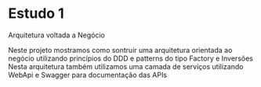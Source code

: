# Estudo 1
Arquitetura voltada a Negócio

Neste projeto mostramos como sontruir uma arquitetura orientada ao negócio utilizando princípios do DDD e patterns do tipo Factory e Inversões
Nesta arquitetura também utilizamos uma camada de serviços utilizando WebApi e Swagger para documentação das APIs
